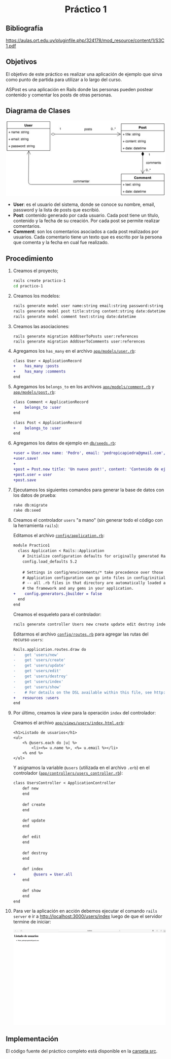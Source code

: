 <h1 align="center">Práctico 1</h1>

## Bibliografía

https://aulas.ort.edu.uy/pluginfile.php/324178/mod_resource/content/1/S3C1.pdf

## Objetivos

El objetivo de este práctico es realizar una aplicación de ejemplo que sirva como punto de partida para utilizar a lo largo del curso.

ASPost es una aplicación en Rails donde las personas pueden postear contenido y comentar los posts de otras personas.

## Diagrama de Clases

![](./docs/diagrama-de-clases.png)

* **User**: es el usuario del sistema, donde se conoce su nombre, email, password y la lista de posts que escribió.
* **Post**: contenido generado por cada usuario. Cada post tiene un título, contenido y la fecha de su creación. Por cada post se permite realizar comentarios.
* **Comment**: son los comentarios asociados a cada post realizados por usuarios. Cada comentario tiene un texto que es escrito por la persona que comenta y la fecha en cual fue realizado.

## Procedimiento

1. Creamos el proyecto;

    ```bash
    rails create practico-1
    cd practico-1
    ```

2. Creamos los modelos:

    ```bash
    rails generate model user name:string email:string password:string
    rails generate model post title:string content:string date:datetime
    rails generate model comment text:string date:datetime
    ```

3. Creamos las asociaciones:

    ```
    rails generate migration AddUserToPosts user:references
    rails generate migration AddUserToComments user:references
    ```

4. Agregamos los `has_many` en el archivo [`app/models/user.rb`](./src/app/models/user.rb):

    ```diff
    class User < ApplicationRecord
    +    has_many :posts
    +    has_many :comments
    end
    ```

5. Agregamos los `belongs_to` en los archivos [`app/models/comment.rb`](./src/app/models/comment.rb) y [`app/models/post.rb`](./src/app/models/post.rb):

    ```diff
    class Comment < ApplicationRecord
    +    belongs_to :user
    end
    ```

    ```diff
    class Post < ApplicationRecord
    +    belongs_to :user
    end
    ```
    
6. Agregamos los datos de ejemplo en [`db/seeds.rb`](./src/db/seeds.rb):

    ```diff
    +user = User.new name: 'Pedro', email: 'pedropicapiedra@gmail.com', password: '123456'
    +user.save!
    +
    +post = Post.new title: 'Un nuevo post!', content: 'Contenido de ejemplo', data: Date.new
    +post.user = user
    +post.save
    ```

7. Ejecutamos los siguientes comandos para generar la base de datos con los datos de prueba:

    ```bash
    rake db:migrate
    rake db:seed
    ```

8. Creamos el controlador `users` "a mano" (sin generar todo el código con la herramienta `rails`):

    Editamos el archivo [`config/application.rb`](./src/config/application.rb):

    ```diff
    module Practico1
      class Application < Rails::Application
        # Initialize configuration defaults for originally generated Rails version.
        config.load_defaults 5.2

        # Settings in config/environments/* take precedence over those specified here.
        # Application configuration can go into files in config/initializers
        # -- all .rb files in that directory are automatically loaded after loading
        # the framework and any gems in your application.
    +    config.generators.jbuilder = false
      end
    end
    ```

    Creamos el esqueleto para el controlador:

    ```bash
    rails generate controller Users new create update edit destroy index show --skip-template-engine
    ```

    Editarmos el archivo [`config/routes.rb`](./src/config/routes.rb) para agregar las rutas del recurso `users`:

    ```diff
    Rails.application.routes.draw do
    -    get 'users/new'
    -    get 'users/create'
    -    get 'users/update'
    -    get 'users/edit'
    -    get 'users/destroy'
    -    get 'users/index'
    -    get 'users/show'
    -    # For details on the DSL available within this file, see http://guides.rubyonrails.org/routing.html
    +   resources :users
    end
    ```

9. Por último, creamos la *view* para la operación `index` del controlador:

    Creamos el archivo [`app/views/users/index.html.erb`](./src/app/views/users/index.html.erb):

    ```erb
    <h1>Listado de usuarios</h1>
    <ul>
        <% @users.each do |u| %>
            <li><%= u.name %>, <%= u.email %></li>
        <% end %>
    </ul>
    ```

    Y asignamos la variable `@users` (utilizada en el archivo `.erb`) en el controlador ([`app/controllers/users_controller.rb`](./src/app/controllers/users_controller.rb)):

    ```diff
    class UsersController < ApplicationController
        def new
        end

        def create
        end

        def update
        end

        def edit
        end

        def destroy
        end

        def index
    +        @users = User.all
        end

        def show
        end
    end
    ```

10. Para ver la aplicación en acción debemos ejecutar el comando `rails server` e ir a [http://localhost:3000/users/index](http://localhost:3000/users/index) luego de que el servidor termine de iniciar:

    ![](docs/screenshot.png)

## Implementación

El código fuente del práctico completo está disponible en la [carpeta src](src/).
